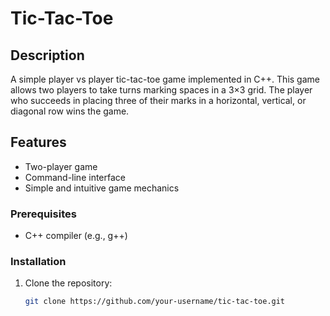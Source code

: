 # Tic-Tac-Toe

## Description

A simple player vs player tic-tac-toe game implemented in C++. This game allows two players to take turns marking spaces in a 3×3 grid. 
The player who succeeds in placing three of their marks in a horizontal, vertical, or diagonal row wins the game.

## Features

- Two-player game
- Command-line interface
- Simple and intuitive game mechanics

### Prerequisites

- C++ compiler (e.g., g++)

### Installation

1. Clone the repository:
   ```sh
   git clone https://github.com/your-username/tic-tac-toe.git
